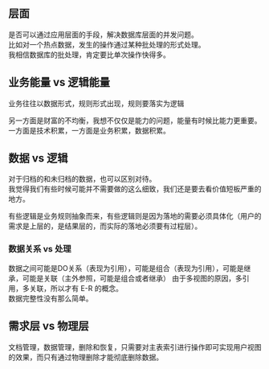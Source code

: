 
## 层面

是否可以通过应用层面的手段，解决数据库层面的并发问题。  
比如对一个热点数据，发生的操作通过某种批处理的形式处理。  
我相信数据库的批处理，肯定要比单次操作快得多。  

## 业务能量 vs 逻辑能量

业务往往以数据形式，规则形式出现，规则要落实为逻辑

另一方面是财富的不均衡，我想不仅仅是能力的问题，能量有时候比能力更重要。  
一方面是技术积累，一方面是业务积累，数据积累。  

## 数据 vs 逻辑

对于归档的和未归档的数据，也可以区别对待。  
我觉得我们有些时候可能并不需要做的这么细致，我们还是要去看价值短板严重的地方。  

有些逻辑是业务规则抽象而来，有些逻辑则是因为落地的需要必须具体化（用户的需求是上层的，是结果层的，而实际的落地必须要有过程层）。  

### 数据关系 vs 处理

数据之间可能是DO关系（表现为引用），可能是组合（表现为引用），可能是继承，可能是关联（主外参照，可能是组合或者继承）
由于多视图的原因，多引用，多关联，所以才有 E-R 的概念。  
数据完整性没有那么简单。  

## 需求层 vs 物理层

文档管理，数据管理，删除和恢复，只需要对主表索引进行操作即可实现用户视图的效果，而只有通过物理删除才能彻底删除数据。  


